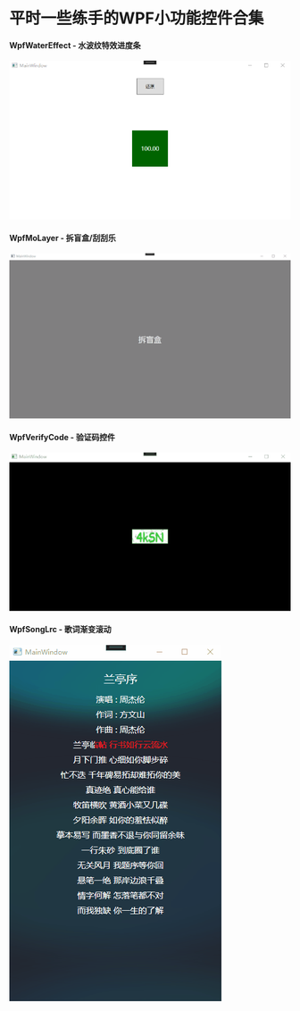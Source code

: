 # 平时一些练手的WPF小功能控件合集

#### WpfWaterEffect - 水波纹特效进度条
![image](https://github.com/KikyoShaw/WpfApp/blob/master/GIF/WpfWaterEffect.gif)

#### WpfMoLayer - 拆盲盒/刮刮乐
![image](https://github.com/KikyoShaw/WpfApp/blob/master/GIF/WpfMoLayer.gif)

#### WpfVerifyCode - 验证码控件
![image](https://github.com/KikyoShaw/WpfApp/blob/master/GIF/WpfVerifyCode.gif)

#### WpfSongLrc - 歌词渐变滚动
![image](https://github.com/KikyoShaw/WpfApp/blob/master/GIF/WpfSongLrc.gif)